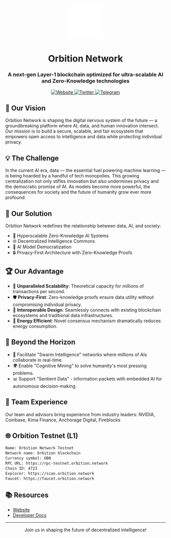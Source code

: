 <h1 align="center">
  <img src="./profile/logo.png" alt="Orbition Network">
</h1>

<h1 align="center">Orbition Network</h1>
<h3 align="center">A next-gen Layer-1 blockchain optimized for ultra-scalable AI and Zero-Knowledge technologies</h3>

<p align="center">
  <a href="https://orbition.network/" target="_blank">
    <img src="https://img.shields.io/badge/Website-orbition.network-blue?style=for-the-badge&logo=web" alt="Website">
  </a>
  <a href="https://twitter.com/Orbition_Network" target="_blank">
    <img src="https://img.shields.io/badge/Twitter-Orbition__Network-blue?style=for-the-badge&logo=twitter" alt="Twitter">
  </a>
  <a href="https://t.me/Orbition_Network" target="_blank">
    <img src="https://img.shields.io/badge/Telegram-Orbition__Network-blue?style=for-the-badge&logo=telegram" alt="Telegram">
  </a>
</p>

## 🌟 Our Vision

Orbition Network is shaping the digital nervous system of the future — a groundbreaking platform where AI, data, and human innovation intersect. Our mission is to build a secure, scalable, and fair ecosystem that empowers open access to intelligence and data while protecting individual privacy.

## 💡 The Challenge

In the current AI era, data — the essential fuel powering machine learning — is being hoarded by a handful of tech monopolies. This growing centralization not only stifles innovation but also undermines privacy and the democratic promise of AI. As models become more powerful, the consequences for society and the future of humanity grow ever more profound.

## 🚀 Our Solution

Orbition Network redefines the relationship between data, AI, and society:

- 🧠 Hyperscalable Zero-Knowledge AI Systems
- 🌐 Decentralized Intelligence Commons
- 🤖 AI Model Democratization
- 🔒 Privacy-First Architecture with Zero-Knowledge Proofs

## 🏆 Our Advantage

- 🚄 **Unparalleled Scalability**: Theoretical capacity for millions of transactions per second.
- 🛡️ **Privacy-First**: Zero-knowledge proofs ensure data utility without compromising individual privacy.
- 🔗 **Interoperable Design**: Seamlessly connects with existing blockchain ecosystems and traditional data infrastructures.
- 🍃 **Energy Efficient**: Novel consensus mechanism dramatically reduces energy consumption.

## 🔮 Beyond the Horizon

- 🐝 Facilitate "Swarm Intelligence" networks where millions of AIs collaborate in real-time.
- 🌍 Enable "Cognitive Mining" to solve humanity's most pressing problems.
- 📊 Support "Sentient Data" - information packets with embedded AI for autonomous decision-making.

## 💼 Team Experience

Our team and advisors bring experience from industry leaders:
NVIDIA, Coinbase, Kima Finance, Anchorage Digital, Fireblocks

## 🌐 Orbition Testnet (L1)

```
Name: Orbition Network Testnet
Network name: Orbition blockchain
Currency symbol: OBN
RPC URL: https://rpc-testnet.orbition.network
Chain ID: 4723
Explorer: https://scan.orbition.network
Faucet: https://faucet.orbition.network
```

## 📚 Resources

- [Website](https://orbition.network/)
- [Developer Docs](https://docs.orbition.network/)

---

<p align="center">Join us in shaping the future of decentralized intelligence!</p>
